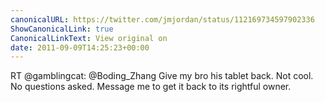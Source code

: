 ```yaml
---
canonicalURL: https://twitter.com/jmjordan/status/112169734597902336
ShowCanonicalLink: true
CanonicalLinkText: View original on
date: 2011-09-09T14:25:23+00:00
---
```

RT @gamblingcat: @Boding_Zhang Give my bro his tablet back. Not cool. No questions asked. Message me to get it back to its rightful owner.